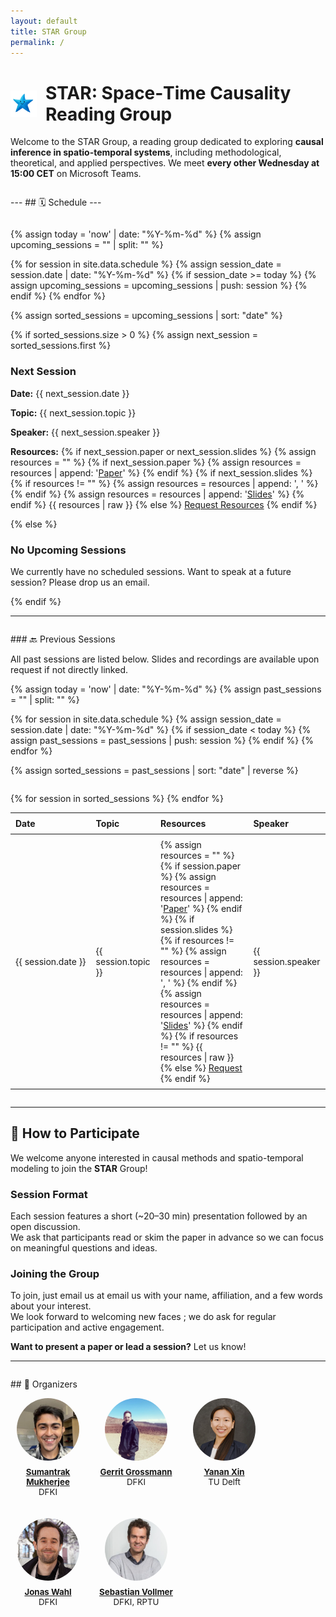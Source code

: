 ```yaml
---
layout: default
title: STAR Group
permalink: /
---
```


<h1 style="display: flex; align-items: center; gap: 0.5em;">
  <img src="/assets/img/STAR.png" alt="STAR Logo" style="height: 1.5em;">
  <span>
    <strong>STAR</strong>: 
    <span class="text-primary">S</span>pace&#8209;<span class="text-primary">T</span>ime 
    C<span class="text-primary">a</span>usality 
    <span class="text-primary">R</span>eading Group
  </span>
</h1>


Welcome to the STAR Group, a reading group dedicated to exploring **causal inference in spatio-temporal systems**, including methodological, theoretical, and applied perspectives. We meet **every other Wednesday at 15:00 CET** on Microsoft Teams.

<div style="margin-top: 2em;"></div>
---
## 🗓️ Schedule
---
<div style="margin-top: 2em;"></div>

{% assign today = 'now' | date: "%Y-%m-%d" %}
{% assign upcoming_sessions = "" | split: "" %}

{% for session in site.data.schedule %}
  {% assign session_date = session.date | date: "%Y-%m-%d" %}
  {% if session_date >= today %}
    {% assign upcoming_sessions = upcoming_sessions | push: session %}
  {% endif %}
{% endfor %}

{% assign sorted_sessions = upcoming_sessions | sort: "date" %}

{% if sorted_sessions.size > 0 %}
  {% assign next_session = sorted_sessions.first %}
  <div class="next-session">
  <h3>Next Session</h3>
  <p><strong>Date:</strong> {{ next_session.date }}</p>
  <p><strong>Topic:</strong> {{ next_session.topic }}</p>
  <p><strong>Speaker:</strong> {{ next_session.speaker }}</p>
  <p><strong>Resources:</strong>
  {% if next_session.paper or next_session.slides %}
    {% assign resources = "" %}
    {% if next_session.paper %}
      {% assign resources = resources | append: '<a href="' | append: next_session.paper | append: '">Paper</a>' %}
    {% endif %}
    {% if next_session.slides %}
      {% if resources != "" %}
        {% assign resources = resources | append: ', ' %}
      {% endif %}
      {% assign resources = resources | append: '<a href="' | append: next_session.slides | append: '">Slides</a>' %}
    {% endif %}
    {{ resources | raw }}
  {% else %}
    <a href="mailto:spacetimecausality@gmail.com?subject=Resource%20Request%20for%20{{ next_session.topic | uri_escape }}">Request Resources</a>
  {% endif %}
</p>
  </div>
{% else %}
  <div class="no-session">
    <h3>No Upcoming Sessions</h3>
    <p>
      We currently have no scheduled sessions. Want to speak at a future session? Please drop us an email.
    </p>
  </div>
{% endif %}

---
<div style="margin-top: 2em;"></div>
### 🔙 Previous Sessions

<p>All past sessions are listed below. Slides and recordings are available upon request if not directly linked.</p>

{% assign today = 'now' | date: "%Y-%m-%d" %}
{% assign past_sessions = "" | split: "" %}

{% for session in site.data.schedule %}
  {% assign session_date = session.date | date: "%Y-%m-%d" %}
  {% if session_date < today %}
    {% assign past_sessions = past_sessions | push: session %}
  {% endif %}
{% endfor %}

{% assign sorted_sessions = past_sessions | sort: "date" | reverse %}

<div style="overflow-x:auto; margin-top: 2em;">
  <table style="width: 100%; border-collapse: collapse;">
    <thead>
      <tr>
        <th style="text-align: left; padding: 8px; white-space: nowrap;">Date</th>
        <th style="text-align: left; padding: 8px;">Topic</th>
        <th style="text-align: left; padding: 8px;">Resources</th>
        <th style="text-align: left; padding: 8px;">Speaker</th>
      </tr>
    </thead>
    <tbody>
      {% for session in sorted_sessions %}
        <tr>
          <td style="padding: 8px; white-space: nowrap;">{{ session.date }}</td>
          <td style="padding: 8px;">{{ session.topic }}</td>
          <td style="padding: 8px;">
            {% assign resources = "" %}
            {% if session.paper %}
              {% assign resources = resources | append: '<a href="' | append: session.paper | append: '">Paper</a>' %}
            {% endif %}
            {% if session.slides %}
              {% if resources != "" %}
                {% assign resources = resources | append: ', ' %}
              {% endif %}
              {% assign resources = resources | append: '<a href="' | append: session.slides | append: '">Slides</a>' %}
            {% endif %}
            {% if resources != "" %}
              {{ resources | raw }}
            {% else %}
              <a href="mailto:spacetimecausality@gmail.com?subject=Resource%20Request%20for%20{{ session.topic | uri_escape }}">Request</a>
            {% endif %}
          </td>
          <td style="padding: 8px;">{{ session.speaker }}</td>
        </tr>
      {% endfor %}
    </tbody>
  </table>
</div>

<!-- ### Upcoming Planned Sessions


{% assign today = 'now' | date: "%Y-%m-%d" %}
{% assign future_sessions = "" | split: "" %}

{% for session in site.data.schedule %}
  {% assign session_date = session.date | date: "%Y-%m-%d" %}
  {% if session_date >= today %}
    {% assign future_sessions = future_sessions | push: session %}
  {% endif %}
{% endfor %}
---
{% assign sorted_future_sessions = future_sessions | sort: "date" %}

{% if sorted_future_sessions.size > 0 %}
  <div style="overflow-x:auto;">
  <table style="width: 100%; border-collapse: collapse;">
    <thead>
      <tr>
        <th style="text-align: left; padding: 8px; white-space: nowrap;">Date</th>
        <th style="text-align: left; padding: 8px;">Topic</th>
        <th style="text-align: left; padding: 8px;">Paper</th>
        <th style="text-align: left; padding: 8px;">Speaker</th>
      </tr>
    </thead>
    <tbody>
      {% for session in sorted_future_sessions %}
      <tr>
        <td style="padding: 8px; white-space: nowrap;">{{ session.date }}</td>
        <td style="padding: 8px;">{{ session.topic }}</td>
        <td style="padding: 8px;">
          {% if session.paper %}
            <a href="{{ session.paper }}">Paper</a>
          {% else %}
            N/A
          {% endif %}
        </td>
        <td style="padding: 8px;">{{ session.speaker }}</td>
      </tr>
      {% endfor %}
    </tbody>
  </table>
  </div>
{% else %}
  <p><em>No upcoming sessions planned yet.</em></p>
{% endif %} -->
 --- 
<div style="margin-top: 2em;"></div>

## 🙌 How to Participate

We welcome anyone interested in causal methods and spatio-temporal modeling to join the **STAR** Group!

### Session Format

Each session features a short (~20–30 min) presentation followed by an open discussion.  
We ask that participants read or skim the paper in advance so we can focus on meaningful questions and ideas.

### Joining the Group

To join, just email us at <span id="email-link">email us</span> with your name, affiliation, and a few words about your interest.<br>
We look forward to welcoming new faces ; we do ask for regular participation and active engagement.

<script>
  document.addEventListener("DOMContentLoaded", function () {
    const user = "spacetimecausality";
    const domain = "gmail.com";
    const email = `${user}@${domain}`;
    const strong = document.createElement("strong");
    strong.textContent = email;
    document.getElementById("email-link").replaceWith(strong);
  });
</script>


**Want to present a paper or lead a session?** Let us know!

----
<div style="margin-top: 2em;"></div>
## 👥 Organizers

<style>
  .organizers {
    display: flex;
    flex-wrap: wrap;
    gap: 1.5em;
    margin-top: 1em;
  }

  .organizer {
    text-align: center;
    width: 120px;
  }

  .organizer img {
    width: 100px;
    height: 100px;
    object-fit: cover;
    border-radius: 50%;
  }

  .organizer p {
    margin-top: 0.5em;
    font-size: 0.95em;
  }
</style>

<div class="organizers">
  <div class="organizer">
    <a href="https://www.linkedin.com/in/sumantrak/" target="_blank">
      <img src="assets/img/sumantrak2.jpeg" alt="Sumantrak">
    </a>
    <p>
      <strong><a href="https://www.linkedin.com/in/sumantrak/" target="_blank">Sumantrak Mukherjee</a></strong><br/>
      DFKI
    </p>
  </div>
  <div class="organizer">
    <a href="https://gerritgrossmann.de/" target="_blank">
      <img src="assets/img/gerrit.jpg" alt="Gerrit">
    </a>
    <p>
      <strong><a href="https://gerritgrossmann.de/" target="_blank">Gerrit Grossmann</a></strong><br/>
      DFKI
    </p>
  </div>
  <div class="organizer">
    <a href="https://www.linkedin.com/in/yanan-xin-giscientist/" target="_blank">
      <img src="assets/img/yanan.jpeg" alt="Yanan">
    </a>
    <p>
      <strong><a href="https://www.linkedin.com/in/yanan-xin-giscientist/" target="_blank">Yanan Xin</a></strong><br/>
      TU Delft
    </p>
  </div>
  <div class="organizer">
    <a href="https://jonaswahl.com/" target="_blank">
      <img src="assets/img/jonas.jpeg" alt="Jonas">
    </a>
    <p>
      <strong><a href="https://jonaswahl.com/" target="_blank">Jonas Wahl</a></strong><br/>
      DFKI
    </p>
  </div>
  <div class="organizer">
    <a href="https://dsa.dfki.de/author/sebastian-vollmer/" target="_blank">
      <img src="assets/img/sebastian.jpg" alt="Sebastian">
    </a>
    <p>
      <strong><a href="https://dsa.dfki.de/author/sebastian-vollmer/" target="_blank">Sebastian Vollmer</a></strong><br/>
      DFKI, RPTU
    </p>
  </div>
</div>

